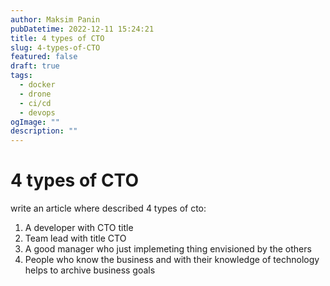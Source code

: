 ```yaml
---
author: Maksim Panin
pubDatetime: 2022-12-11 15:24:21
title: 4 types of CTO
slug: 4-types-of-CTO
featured: false
draft: true
tags:
  - docker
  - drone
  - ci/cd
  - devops
ogImage: ""
description: ""
---
```


# 4 types of CTO

write an article where described 4 types of cto:

1. A developer with CTO title
2. Team lead with title CTO
3. A good manager who just implemeting thing envisioned by the others
4. People who know the business and with their knowledge of technology helps to archive business goals
